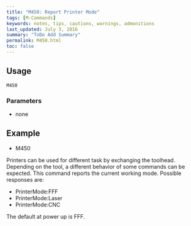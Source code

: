 ```yaml
---
title: "M450: Report Printer Mode" 
tags: [M-Commands]
keywords: notes, tips, cautions, warnings, admonitions
last_updated: July 3, 2016
summary: "ToDo Add Summary"
permalink: M450.html
toc: false
---
```



## Usage ##
```
M450
```

### Parameters ###
+ none

## Example ##

+ M450

Printers can be used for different task by exchanging the toolhead. Depending on the tool, a different behavior of some commands can be expected. This command reports the current working mode. Possible responses are:

+ PrinterMode:FFF
+ PrinterMode:Laser
+ PrinterMode:CNC

The default at power up is FFF.
